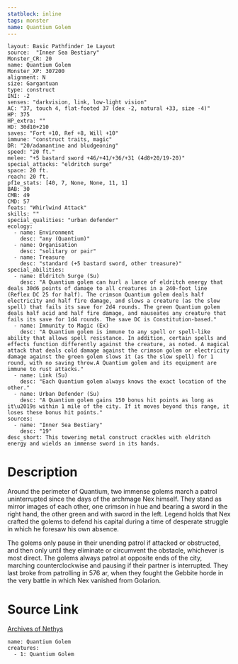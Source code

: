 ```yaml
---
statblock: inline
tags: monster
name: Quantium Golem
---
```

```statblock
layout: Basic Pathfinder 1e Layout
source:  "Inner Sea Bestiary"
Monster_CR: 20
name: Quantium Golem
Monster_XP: 307200
alignment: N
size: Gargantuan
type: construct
INI: -2
senses: "darkvision, link, low-light vision"
AC: "37, touch 4, flat-footed 37 (dex -2, natural +33, size -4)"
HP: 375
HP_extra: ""
HD: 30d10+210
saves: "Fort +10, Ref +8, Will +10"
immune: "construct traits, magic"
DR: "20/adamantine and bludgeoning"
speed: "20 ft."
melee: "+5 bastard sword +46/+41/+36/+31 (4d8+20/19-20)"
special_attacks: "eldritch surge"
space: 20 ft.
reach: 20 ft.
pf1e_stats: [40, 7, None, None, 11, 1]
BAB: 30
CMB: 49
CMD: 57
feats: "Whirlwind Attack"
skills: ""
special_qualities: "urban defender"
ecology:
  - name: Environment
    desc: "any (Quantium)"
  - name: Organisation
    desc: "solitary or pair"
  - name: Treasure
    desc: "standard (+5 bastard sword, other treasure)"
special_abilities:
  - name: Eldritch Surge (Su)
    desc: "A Quantium golem can hurl a lance of eldritch energy that deals 30d6 points of damage to all creatures in a 240-foot line (Reflex DC 25 for half). The crimson Quantium golem deals half electricity and half fire damage, and slows a creature (as the slow spell) that fails its save for 2d4 rounds. The green Quantium golem deals half acid and half fire damage, and nauseates any creature that fails its save for 1d4 rounds. The save DC is Constitution-based."
  - name: Immunity to Magic (Ex)
    desc: "A Quantium golem is immune to any spell or spell-like ability that allows spell resistance. In addition, certain spells and effects function differently against the creature, as noted. A magical attack that deals cold damage against the crimson golem or electricity damage against the green golem slows it (as the slow spell) for 1 round, with no saving throw.A Quantium golem and its equipment are immune to rust attacks."
  - name: Link (Su)
    desc: "Each Quantium golem always knows the exact location of the other."
  - name: Urban Defender (Su)
    desc: "A Quantium golem gains 150 bonus hit points as long as it\u2019s within 1 mile of the city. If it moves beyond this range, it loses these bonus hit points."
sources:
  - name: "Inner Sea Bestiary"
    desc: "19"
desc_short: This towering metal construct crackles with eldritch energy and wields an immense sword in its hands.
```
# Description
Around the perimeter of Quantium, two immense golems march a patrol uninterrupted since the days of the archmage Nex himself. They stand as mirror images of each other, one crimson in hue and bearing a sword in the right hand, the other green and with sword in the left. Legend holds that Nex crafted the golems to defend his capital during a time of desperate struggle in which he foresaw his own absence.

The golems only pause in their unending patrol if attacked or obstructed, and then only until they eliminate or circumvent the obstacle, whichever is most direct. The golems always patrol at opposite ends of the city, marching counterclockwise and pausing if their partner is interrupted. They last broke from patrolling in 576 ar, when they fought the Gebbite horde in the very battle in which Nex vanished from Golarion.
# Source Link
[Archives of Nethys](https://aonprd.com/MonsterDisplay.aspx?ItemName=Quantium%20Golem)
```encounter-table
name: Quantium Golem
creatures:
  - 1: Quantium Golem
```
